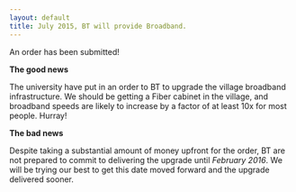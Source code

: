 ```yaml
---
layout: default
title: July 2015, BT will provide Broadband.
---
```


An order has been submitted!

__The good news__

The university have put in an order to BT to upgrade the village broadband infrastructure. We
should be getting a Fiber cabinet in the village, and broadband speeds are likely to increase by
a factor of at least 10x for most people. Hurray!

__The bad news__

Despite taking a substantial amount of money upfront for the order, BT are not prepared to commit
to delivering the upgrade until *February 2016*. We will be trying our best to get this date moved
forward and the upgrade delivered sooner.
